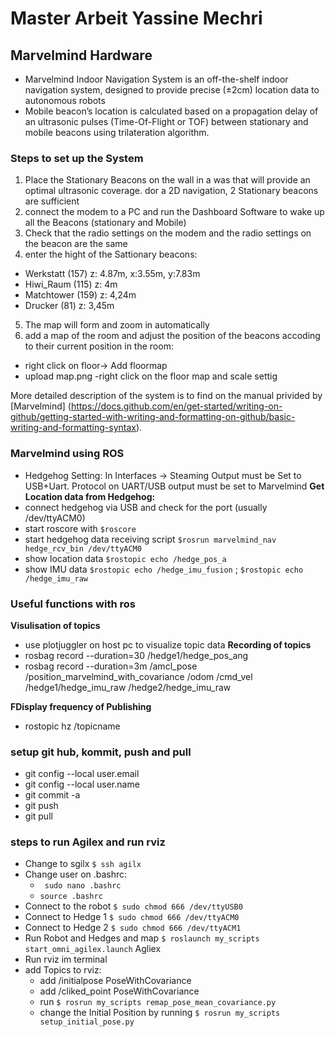 # Master Arbeit Yassine Mechri

## Marvelmind Hardware 
* Marvelmind Indoor Navigation System is an off-the-shelf indoor navigation system, designed to provide precise (±2cm) location data to autonomous robots
* Mobile beacon’s location is calculated based on a propagation delay of an ultrasonic pulses (Time-Of-Flight or TOF) between stationary and mobile beacons using trilateration algorithm. 

### Steps to set up the System

1. Place the Stationary Beacons on the wall in a was that will provide an optimal ultrasonic coverage. dor a 2D navigation, 2 Stationary beacons are sufficient
2.  connect the modem to a PC and run the Dashboard Software to wake up all the Beacons (stationary and Mobile)
3. Check that the radio settings on the modem and the radio settings on the beacon are the same
4. enter the hight of the Sattionary beacons:

 - Werkstatt (157) z: 4.87m, x:3.55m, y:7.83m
 - Hiwi_Raum (115) z: 4m
 - Matchtower (159) z: 4,24m
 - Drucker (81) z: 3,45m 

 5. The map will form and zoom in automatically  
 6. add a map of the room and adjust the position of the beacons accoding to their current position in the room: 
  - right click on floor-> Add floormap
  - upload map.png
  -right click on the floor map and scale settig  

 More detailed description of the system is to find on the manual privided by [Marvelmind] (https://docs.github.com/en/get-started/writing-on-github/getting-started-with-writing-and-formatting-on-github/basic-writing-and-formatting-syntax).


### Marvelmind using ROS
* Hedgehog Setting: In Interfaces -> Steaming Output must be Set to USB+Uart. Protocol on UART/USB output must be set to Marvelmind
**Get Location data from Hedgehog:**
* connect hedgehog via USB and check for the port (usually /dev/ttyACM0)
* start roscore with `$roscore`
* start hedgehog data receiving script `$rosrun marvelmind_nav hedge_rcv_bin /dev/ttyACM0`
* show location data `$rostopic echo /hedge_pos_a`
* show IMU data `$rostopic echo /hedge_imu_fusion` ; `$rostopic echo /hedge_imu_raw`

### Useful functions with ros 
**Visulisation of topics**
- use plotjuggler on host pc to visualize topic data
**Recording of topics**
- rosbag record --duration=30 /hedge1/hedge_pos_ang
- rosbag record --duration=3m /amcl_pose /position_marvelmind_with_covariance /odom /cmd_vel /hedge1/hedge_imu_raw /hedge2/hedge_imu_raw 

**FDisplay frequency of Publishing**
- rostopic hz /topicname

### setup git hub, kommit, push and pull
* git config --local user.email
* git config --local user.name
* git commit -a
* git push
* git pull

### steps to run Agilex and run rviz

* Change to sgilx `$ ssh agilx`
* Change user on .bashrc:
  - ` sudo nano .bashrc`
  - `source .bashrc`
* Connect to the robot `$ sudo chmod 666 /dev/ttyUSB0`
* Connect to Hedge 1 `$ sudo chmod 666 /dev/ttyACM0`
* Connect to Hedge 2 `$ sudo chmod 666 /dev/ttyACM1`
* Run Robot and Hedges and map `$ roslaunch my_scripts start_omni_agilex.launch` Agliex
* Run rviz im terminal 
* add Topics to rviz:
  - add /initialpose PoseWithCovariance 
  - add /cliked_point PoseWithCovariance
  - run `$ rosrun my_scripts remap_pose_mean_covariance.py `
  - change the Initial Position by running `$ rosrun my_scripts setup_initial_pose.py `
